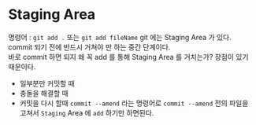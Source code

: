# Staging Area
명령어 : `git add .` 또는 `git add fileName`
git 에는 Staging Area 가 있다. commit 되기 전에 반드시 거쳐야 만 하는 중간 단계이다.  
바로 commit 하면 되지 왜 꼭 add 를 통해 Staging Area 를 거치는가? 장점이 있기 때문이다.  
- 일부분만 커밋할 때
- 충돌을 해결할 때
- 커밋을 다시 할때
`commit --amend` 라는 명령어로 `commit --amend` 전의 파일을 고쳐서 `Staging` Area 에 `add` 하기만 하면된다.
